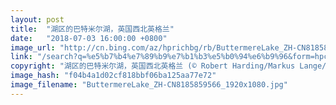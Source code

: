 ```yaml
---
layout: post
title:  "湖区的巴特米尔湖，英国西北英格兰"
date:   "2018-07-03 16:00:00 +0800"
image_url: "http://cn.bing.com/az/hprichbg/rb/ButtermereLake_ZH-CN8185859566_1920x1080.jpg"
link: "/search?q=%e5%b7%b4%e7%89%b9%e7%b1%b3%e5%b0%94%e6%b9%96&form=hpcapt&mkt=zh-cn"
copyright: "湖区的巴特米尔湖，英国西北英格兰 (© Robert Harding/Markus Lange/plainpicture)"
image_hash: "f04b4a1d02cf818bbf06ba125aa77e72"
image_filename: "ButtermereLake_ZH-CN8185859566_1920x1080.jpg"
---
```

